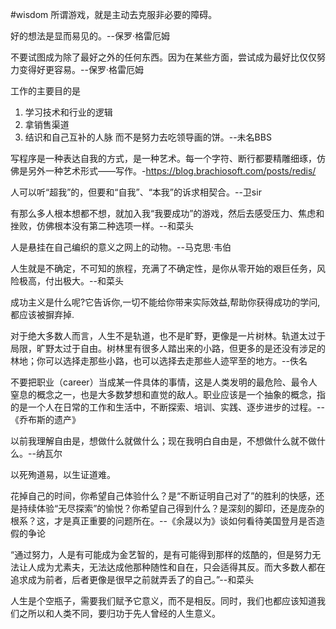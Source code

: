 #wisdom
所谓游戏，就是主动去克服非必要的障碍。

好的想法是显而易见的。--保罗·格雷厄姆

不要试图成为除了最好之外的任何东西。因为在某些方面，尝试成为最好比仅仅努力变得好更容易。--保罗·格雷厄姆

工作的主要目的是
1. 学习技术和行业的逻辑
2. 拿销售渠道
3. 结识和自己互补的人脉
而不是努力去吃领导画的饼。--未名BBS

写程序是一种表达自我的方式，是一种艺术。每一个字符、断行都要精雕细琢，仿佛是另外一种艺术形式——写作。-https://blog.brachiosoft.com/posts/redis/

人可以听“超我”的，但要和“自我”、“本我”的诉求相契合。--卫sir

有那么多人根本想都不想，就加入我“我要成功”的游戏，然后去感受压力、焦虑和挫败，仿佛根本没有第二种选项一样。--和菜头

人是悬挂在自己编织的意义之网上的动物。--马克思·韦伯

人生就是不确定，不可知的旅程，充满了不确定性，是你从零开始的艰巨任务，风险极高，付出极大。--和菜头


成功主义是什么呢?它告诉你,一切不能给你带来实际效益,帮助你获得成功的学问,都应该被摒弃掉.

对于绝大多数人而言，人生不是轨道，也不是旷野，更像是一片树林。轨道太过于局限，旷野太过于自由。树林里有很多人踏出来的小路，但更多的是还没有涉足的林地；你可以选择走那些小路，也可以选择去走那些人迹罕至的地方。--佚名

不要把职业（career）当成某一件具体的事情，这是人类发明的最危险、最令人窒息的概念之一，也是大多数梦想和直觉的敌人。职业应该是一个抽象的概念，指的是一个人在日常的工作和生活中，不断探索、培训、实践、逐步进步的过程。--《乔布斯的遗产》

以前我理解自由是，想做什么就做什么；现在我明白自由是，不想做什么就不做什么。--纳瓦尔

以死殉道易，以生证道难。

花掉自己的时间，你希望自己体验什么？是“不断证明自己对了”的胜利的快感，还是持续体验“无尽探索”的愉悦？你希望自己得到什么？是深刻的脚印，还是庞杂的根系？这，才是真正重要的问题所在。--《余晟以为》谈如何看待美国登月是否造假的争论

“通过努力，人是有可能成为金艺智的，是有可能得到那样的炫酷的，但是努力无法让人成为尤素夫，无法达成他那种随性和自在，只会适得其反。而大多数人都在追求成为前者，后者更像是很早之前就弄丢了的自己。”--和菜头

人生是个空瓶子，需要我们赋予它意义，而不是相反。同时，我们也都应该知道我们之所以和人类不同，要归功于先人曾经的人生意义。